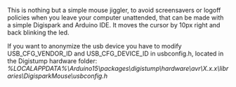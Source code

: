 This is nothing but a simple mouse jiggler, to avoid screensavers or logoff policies when you leave your computer unattended, that can be made with a simple Digispark and Arduino IDE.
It moves the cursor by 10px right and back blinking the led.

If you want to anonymize the usb device you have to modify USB_CFG_VENDOR_ID and USB_CFG_DEVICE_ID in usbconfig.h, located in the Digistump hardware folder:
_%LOCALAPPDATA%\Arduino15\packages\digistump\hardware\avr\X.x.x\libraries\DigisparkMouse\usbconfig.h_
